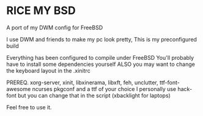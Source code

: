 # RICE MY BSD
A port of my DWM config for FreeBSD

I use DWM and friends to make my pc look pretty, This is my preconfigured build

Everything has been configured to compile under FreeBSD 
You'll probably have to install some dependencies yourself ALSO you may want to change the keyboard layout in the .xinitrc


PREREQ. xorg-server, xinit, libxinerama, libxft, feh, unclutter, ttf-font-awesome ncurses pkgconf and a ttf of your choice I personally use hack-font but you can change that in the script (xbacklight for laptops)


Feel free to use it.

